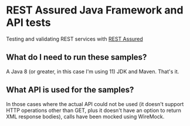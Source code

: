 # REST Assured Java Framework and API tests

Testing and validating REST services with [REST Assured](http://rest-assured.io/)

## What do I need to run these samples?
A Java 8 (or greater, in this case I'm using 11) JDK and Maven. That's it.

## What API is used for the samples?

In those cases where the actual API could not be used (it doesn't support HTTP operations other than GET, plus it doesn't have an option to return XML response bodies), calls have been mocked using WireMock.
